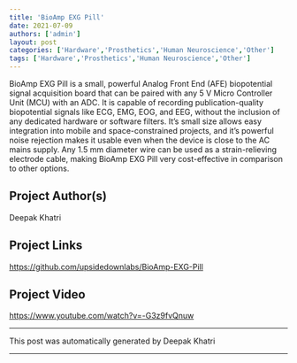 ```yaml
---
title: 'BioAmp EXG Pill'
date: 2021-07-09
authors: ['admin']
layout: post
categories: ['Hardware','Prosthetics','Human Neuroscience','Other']
tags: ['Hardware','Prosthetics','Human Neuroscience','Other']
---
```

BioAmp EXG Pill is a small, powerful Analog Front End (AFE) biopotential signal acquisition board that can be paired with any 5 V Micro Controller Unit (MCU) with an ADC. It is capable of recording publication-quality biopotential signals like ECG, EMG, EOG, and EEG, without the inclusion of any dedicated hardware or software filters. It’s small size allows easy integration into mobile and space-constrained projects, and it’s powerful noise rejection makes it usable even when the device is close to the AC mains supply. Any 1.5 mm diameter wire can be used as a strain-relieving electrode cable, making BioAmp EXG Pill very cost-effective in comparison to other options.
## Project Author(s)
Deepak Khatri
## Project Links
https://github.com/upsidedownlabs/BioAmp-EXG-Pill
## Project Video
https://www.youtube.com/watch?v=-G3z9fvQnuw
***
This post was automatically generated by
Deepak Khatri
***
